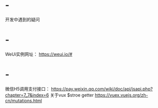 # -
开发中遇到的疑问
# -
WeUi实例网址：
https://weui.io/#
# -
微信H5调用支付接口：
https://pay.weixin.qq.com/wiki/doc/api/jsapi.php?chapter=7_7&index=6
关于vux $stroe getter 
https://vuex.vuejs.org/zh-cn/mutations.html
